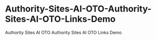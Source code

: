 # Authority-Sites-AI-OTO-Authority-Sites-AI-OTO-Links-Demo
Authority Sites AI OTO Authority Sites AI OTO Links Demo
